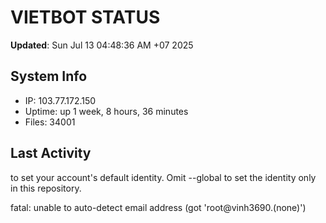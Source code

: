 # VIETBOT STATUS
**Updated**: Sun Jul 13 04:48:36 AM +07 2025

## System Info
- IP: 103.77.172.150
- Uptime: up 1 week, 8 hours, 36 minutes
- Files: 34001

## Last Activity

to set your account's default identity.
Omit --global to set the identity only in this repository.

fatal: unable to auto-detect email address (got 'root@vinh3690.(none)')

